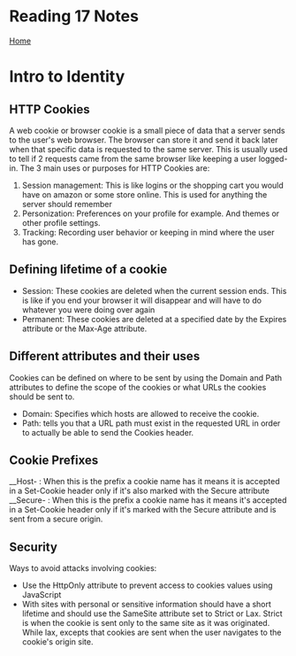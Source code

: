 # Reading 17 Notes

[Home](README.md)

# Intro to Identity

## HTTP Cookies
A web cookie or browser cookie is a small piece of data that a server sends to the user's web browser. The browser can store it and send it back later when that specific data is requested to the same server. This is usually used to tell if 2 requests came from the same browser like keeping a user logged-in. The 3 main uses or purposes for HTTP Cookies are:<Br>
1. Session management: This is like logins or the shopping cart you would have on amazon or some store online. This is used for anything the server should remember<br>
2. Personization: Preferences on your profile for example. And themes or other profile settings.<Br>
3. Tracking: Recording user behavior or keeping in mind where the user has gone.

## Defining lifetime of a cookie
- Session: These cookies are deleted when the current session ends. This is like if you end your browser it will disappear and will have to do whatever you were doing over again<br>
- Permanent: These cookies are deleted at a specified date by the Expires attribute or the Max-Age attribute.

## Different attributes and their uses
Cookies can be defined on where to be sent by using the Domain and Path attributes to define the scope of the cookies or what URLs the cookies should be sent to.
- Domain: Specifies which hosts are allowed to receive the cookie. 
- Path: tells you that a URL path must exist in the requested URL in order to actually be able to send the Cookies header. 

## Cookie Prefixes
__Host- : When this is the prefix a cookie name has it means it is accepted in a Set-Cookie header only if it's also marked with the Secure attribute<Br>
__Secure- : When this is the prefix a cookie name has it means it's accepted in a Set-Cookie header only if it's marked with the Secure attribute and is sent from a secure origin.

## Security
Ways to avoid attacks involving cookies:
- Use the HttpOnly attribute to prevent access to cookies values using JavaScript
- With sites with personal or sensitive information should have a short lifetime and should use the SameSite attribute set to Strict or Lax. Strict is when the cookie is sent only to the same site as it was originated. While lax, excepts that cookies are sent when the user navigates to the cookie's origin site.